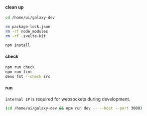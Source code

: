 #### clean up

```bash
cd /home/ui/galaxy-dev

rm package-lock.json
rm -rf node_modules
rm -rf .svelte-kit

npm install
```

#### check

```bash
npm run check
npm run lint
deno fmt --check src
```

#### run

`internal IP` is required for websockets during development.

```bash
(cd /home/ui/galaxy-dev && npm run dev -- --host --port 3000)
```
